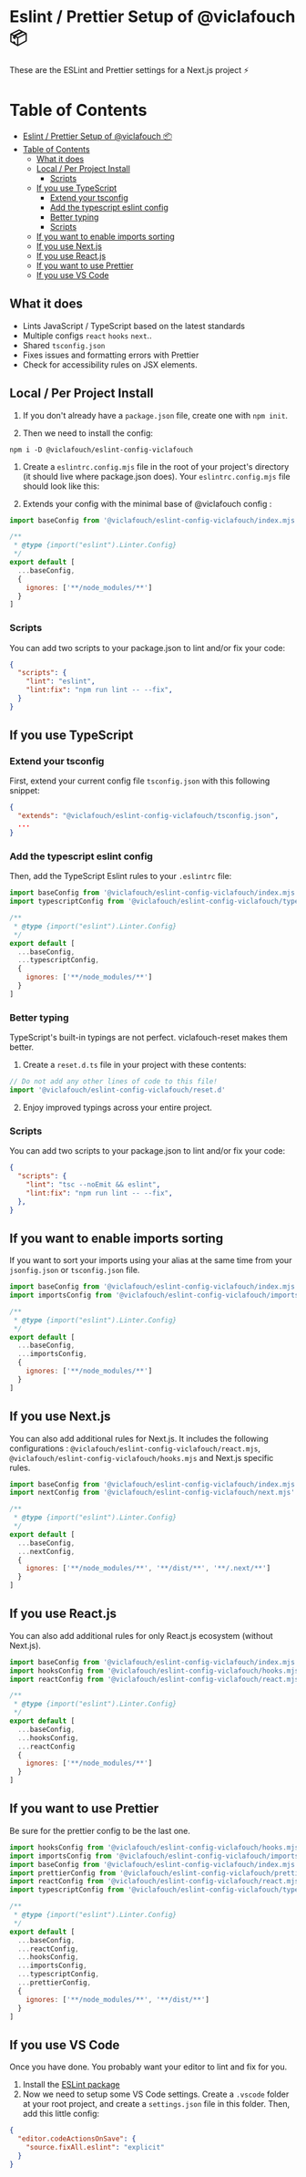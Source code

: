 # Eslint / Prettier Setup of @viclafouch 📦

These are the ESLint and Prettier settings for a Next.js project ⚡️


# Table of Contents

- [Eslint / Prettier Setup of @viclafouch 📦](#eslint--prettier-setup-of-viclafouch-)
- [Table of Contents](#table-of-contents)
  - [What it does](#what-it-does)
  - [Local / Per Project Install](#local--per-project-install)
    - [Scripts](#scripts)
  - [If you use TypeScript](#if-you-use-typescript)
    - [Extend your tsconfig](#extend-your-tsconfig)
    - [Add the typescript eslint config](#add-the-typescript-eslint-config)
    - [Better typing](#better-typing)
    - [Scripts](#scripts-1)
  - [If you want to enable imports sorting](#if-you-want-to-enable-imports-sorting)
  - [If you use Next.js](#if-you-use-nextjs)
  - [If you use React.js](#if-you-use-reactjs)
  - [If you want to use Prettier](#if-you-want-to-use-prettier)
  - [If you use VS Code](#if-you-use-vs-code)

## What it does

* Lints JavaScript / TypeScript based on the latest standards
* Multiple configs `react` `hooks` `next`..
* Shared `tsconfig.json`
* Fixes issues and formatting errors with Prettier
* Check for accessibility rules on JSX elements.

## Local / Per Project Install

1. If you don't already have a `package.json` file, create one with `npm init`.

2. Then we need to install the config:

```
npm i -D @viclafouch/eslint-config-viclafouch
```

1. Create a `eslintrc.config.mjs` file in the root of your project's directory (it should live where package.json does). Your `eslintrc.config.mjs` file should look like this:

2. Extends your config with the minimal base of @viclafouch config :

```js
import baseConfig from '@viclafouch/eslint-config-viclafouch/index.mjs'

/**
 * @type {import("eslint").Linter.Config}
 */
export default [
  ...baseConfig,
  {
    ignores: ['**/node_modules/**']
  }
]
```

### Scripts

You can add two scripts to your package.json to lint and/or fix your code:

```json
{
  "scripts": {
    "lint": "eslint",
    "lint:fix": "npm run lint -- --fix",
  }
}
```
## If you use TypeScript

### Extend your tsconfig

First, extend your current config file `tsconfig.json` with this following snippet:

```json
{
  "extends": "@viclafouch/eslint-config-viclafouch/tsconfig.json",
  ...
}
```

### Add the typescript eslint config

Then, add the TypeScript Eslint rules to your `.eslintrc` file:

```js
import baseConfig from '@viclafouch/eslint-config-viclafouch/index.mjs'
import typescriptConfig from '@viclafouch/eslint-config-viclafouch/typescript.mjs'

/**
 * @type {import("eslint").Linter.Config}
 */
export default [
  ...baseConfig,
  ...typescriptConfig,
  {
    ignores: ['**/node_modules/**']
  }
]
```

### Better typing

TypeScript's built-in typings are not perfect. viclafouch-reset makes them better.

1. Create a `reset.d.ts` file in your project with these contents:

```ts
// Do not add any other lines of code to this file!
import '@viclafouch/eslint-config-viclafouch/reset.d'
```

2. Enjoy improved typings across your entire project.

### Scripts

You can add two scripts to your package.json to lint and/or fix your code:

```json
{
  "scripts": {
    "lint": "tsc --noEmit && eslint",
    "lint:fix": "npm run lint -- --fix",
  },
}
```

## If you want to enable imports sorting

If you want to sort your imports using your alias at the same time from your `jsonfig.json` or `tsconfig.json` file.

```js
import baseConfig from '@viclafouch/eslint-config-viclafouch/index.mjs'
import importsConfig from '@viclafouch/eslint-config-viclafouch/imports.mjs'

/**
 * @type {import("eslint").Linter.Config}
 */
export default [
  ...baseConfig,
  ...importsConfig,
  {
    ignores: ['**/node_modules/**']
  }
]
```

## If you use Next.js

You can also add additional rules for Next.js. It includes the following configurations : `@viclafouch/eslint-config-viclafouch/react.mjs`, `@viclafouch/eslint-config-viclafouch/hooks.mjs` and Next.js specific rules.

```js
import baseConfig from '@viclafouch/eslint-config-viclafouch/index.mjs'
import nextConfig from '@viclafouch/eslint-config-viclafouch/next.mjs'

/**
 * @type {import("eslint").Linter.Config}
 */
export default [
  ...baseConfig,
  ...nextConfig,
  {
    ignores: ['**/node_modules/**', '**/dist/**', '**/.next/**']
  }
]
```

## If you use React.js

You can also add additional rules for only React.js ecosystem (without Next.js).

```js
import baseConfig from '@viclafouch/eslint-config-viclafouch/index.mjs'
import hooksConfig from '@viclafouch/eslint-config-viclafouch/hooks.mjs'
import reactConfig from '@viclafouch/eslint-config-viclafouch/react.mjs'

/**
 * @type {import("eslint").Linter.Config}
 */
export default [
  ...baseConfig,
  ...hooksConfig,
  ...reactConfig
  {
    ignores: ['**/node_modules/**']
  }
]
```


## If you want to use Prettier

Be sure for the prettier config to be the last one.

```js
import hooksConfig from '@viclafouch/eslint-config-viclafouch/hooks.mjs'
import importsConfig from '@viclafouch/eslint-config-viclafouch/imports.mjs'
import baseConfig from '@viclafouch/eslint-config-viclafouch/index.mjs'
import prettierConfig from '@viclafouch/eslint-config-viclafouch/prettier.mjs'
import reactConfig from '@viclafouch/eslint-config-viclafouch/react.mjs'
import typescriptConfig from '@viclafouch/eslint-config-viclafouch/typescript.mjs'

/**
 * @type {import("eslint").Linter.Config}
 */
export default [
  ...baseConfig,
  ...reactConfig,
  ...hooksConfig,
  ...importsConfig,
  ...typescriptConfig,
  ...prettierConfig,
  {
    ignores: ['**/node_modules/**', '**/dist/**']
  }
]
```

## If you use VS Code

Once you have done. You probably want your editor to lint and fix for you.

1. Install the [ESLint package](https://marketplace.visualstudio.com/items?itemName=dbaeumer.vscode-eslint)
2. Now we need to setup some VS Code settings. Create a `.vscode` folder at your root project, and create a `settings.json` file in this folder. Then, add this little config:

```json
{
  "editor.codeActionsOnSave": {
    "source.fixAll.eslint": "explicit"
  }
}
```
